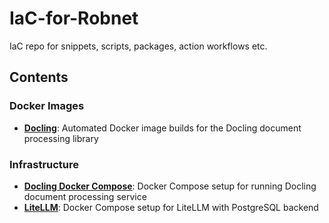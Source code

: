 # IaC-for-Robnet
IaC repo for snippets, scripts, packages, action workflows etc.

## Contents

### Docker Images
- **[Docling](docs/docling-docker.md)**: Automated Docker image builds for the Docling document processing library

### Infrastructure
- **[Docling Docker Compose](docling/)**: Docker Compose setup for running Docling document processing service
- **[LiteLLM](litellm/)**: Docker Compose setup for LiteLLM with PostgreSQL backend
